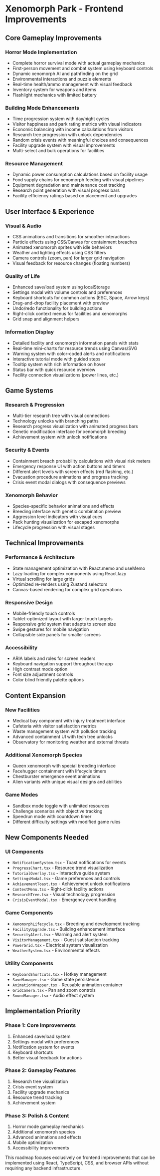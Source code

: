 # Xenomorph Park - Frontend Improvements

## **Core Gameplay Improvements**

### **Horror Mode Implementation**
- Complete horror survival mode with actual gameplay mechanics
- First-person movement and combat system using keyboard controls
- Dynamic xenomorph AI and pathfinding on the grid
- Environmental interactions and puzzle elements
- Real-time health/ammo management with visual feedback
- Inventory system for weapons and items
- Flashlight mechanics with limited battery

### **Building Mode Enhancements**
- Time progression system with day/night cycles
- Visitor happiness and park rating metrics with visual indicators
- Economic balancing with income calculations from visitors
- Research tree progression with unlock dependencies
- Random crisis events with meaningful choices and consequences
- Facility upgrade system with visual improvements
- Multi-select and bulk operations for facilities

### **Resource Management**
- Dynamic power consumption calculations based on facility usage
- Food supply chains for xenomorph feeding with visual pipelines
- Equipment degradation and maintenance cost tracking
- Research point generation with visual progress bars
- Facility efficiency ratings based on placement and upgrades

## **User Interface & Experience**

### **Visual & Audio**
- CSS animations and transitions for smoother interactions
- Particle effects using CSS/Canvas for containment breaches
- Animated xenomorph sprites with idle behaviors
- Weather and lighting effects using CSS filters
- Camera controls (zoom, pan) for larger grid navigation
- Visual feedback for resource changes (floating numbers)

### **Quality of Life**
- Enhanced save/load system using localStorage
- Settings modal with volume controls and preferences
- Keyboard shortcuts for common actions (ESC, Space, Arrow keys)
- Drag-and-drop facility placement with preview
- Undo/redo functionality for building actions
- Right-click context menus for facilities and xenomorphs
- Grid snap and alignment helpers

### **Information Display**
- Detailed facility and xenomorph information panels with stats
- Real-time mini-charts for resource trends using Canvas/SVG
- Warning system with color-coded alerts and notifications
- Interactive tutorial mode with guided steps
- Tooltip system with rich information on hover
- Status bar with quick resource overview
- Facility connection visualizations (power lines, etc.)

## **Game Systems**

### **Research & Progression**
- Multi-tier research tree with visual connections
- Technology unlocks with branching paths
- Research progress visualization with animated progress bars
- Genetic modification interface for xenomorph breeding
- Achievement system with unlock notifications

### **Security & Events**
- Containment breach probability calculations with visual risk meters
- Emergency response UI with action buttons and timers
- Different alert levels with screen effects (red flashing, etc.)
- Evacuation procedure animations and progress tracking
- Crisis event modal dialogs with consequence previews

### **Xenomorph Behavior**
- Species-specific behavior animations and effects
- Breeding interface with genetic combination preview
- Aggression level indicators with visual cues
- Pack hunting visualization for escaped xenomorphs
- Lifecycle progression with visual stages

## **Technical Improvements**

### **Performance & Architecture**
- State management optimization with React.memo and useMemo
- Lazy loading for complex components using React.lazy
- Virtual scrolling for large grids
- Optimized re-renders using Zustand selectors
- Canvas-based rendering for complex grid operations

### **Responsive Design**
- Mobile-friendly touch controls
- Tablet-optimized layout with larger touch targets
- Responsive grid system that adapts to screen size
- Swipe gestures for mobile navigation
- Collapsible side panels for smaller screens

### **Accessibility**
- ARIA labels and roles for screen readers
- Keyboard navigation support throughout the app
- High contrast mode option
- Font size adjustment controls
- Color blind friendly palette options

## **Content Expansion**

### **New Facilities**
- Medical bay component with injury treatment interface
- Cafeteria with visitor satisfaction metrics
- Waste management system with pollution tracking
- Advanced containment UI with tech tree unlocks
- Observatory for monitoring weather and external threats

### **Additional Xenomorph Species**
- Queen xenomorph with special breeding interface
- Facehugger containment with lifecycle timers
- Chestburster emergence event animations
- Alien variants with unique visual designs and abilities

### **Game Modes**
- Sandbox mode toggle with unlimited resources
- Challenge scenarios with objective tracking
- Speedrun mode with countdown timer
- Different difficulty settings with modified game rules

## **New Components Needed**

### **UI Components**
- `NotificationSystem.tsx` - Toast notifications for events
- `ProgressChart.tsx` - Resource trend visualization
- `TutorialOverlay.tsx` - Interactive guide system
- `SettingsModal.tsx` - Game preferences and controls
- `AchievementToast.tsx` - Achievement unlock notifications
- `ContextMenu.tsx` - Right-click facility actions
- `ResearchTree.tsx` - Visual technology progression
- `CrisisEventModal.tsx` - Emergency event handling

### **Game Components**
- `XenomorphLifecycle.tsx` - Breeding and development tracking
- `FacilityUpgrade.tsx` - Building enhancement interface
- `SecurityAlert.tsx` - Warning and alert system
- `VisitorManagement.tsx` - Guest satisfaction tracking
- `PowerGrid.tsx` - Electrical system visualization
- `WeatherSystem.tsx` - Environmental effects

### **Utility Components**
- `KeyboardShortcuts.tsx` - Hotkey management
- `SaveManager.tsx` - Game state persistence
- `AnimationWrapper.tsx` - Reusable animation container
- `GridCamera.tsx` - Pan and zoom controls
- `SoundManager.tsx` - Audio effect system

## **Implementation Priority**

### **Phase 1: Core Improvements**
1. Enhanced save/load system
2. Settings modal with preferences
3. Notification system for events
4. Keyboard shortcuts
5. Better visual feedback for actions

### **Phase 2: Gameplay Features**
1. Research tree visualization
2. Crisis event system
3. Facility upgrade mechanics
4. Resource trend tracking
5. Achievement system

### **Phase 3: Polish & Content**
1. Horror mode gameplay mechanics
2. Additional xenomorph species
3. Advanced animations and effects
4. Mobile optimization
5. Accessibility improvements

This roadmap focuses exclusively on frontend improvements that can be implemented using React, TypeScript, CSS, and browser APIs without requiring any backend infrastructure.